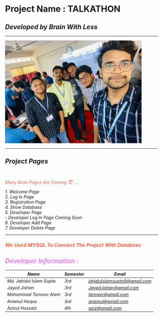 <!--Markdown Tutorial -->
# Project Name : TALKATHON
<h2><i>Developed by Brain With Less</h2>
<hr>
<img src = ".\group.jpg" width="450" tittle = "Talkthon Members"/>
<hr>
<h2><i>Project Pages</i></h2>
<br>
<p style="color:Tomato;"><i>Many More Pages Are Coming  😇 .....</i></p>
1. Welcome Page <br>
2. Log In Page <br>
3. Registration Page <br>
4. Show Database<br>
5. Developer Page<br>
  - Developer Log In Page Coming Soon<br>
6. Developer Add Page<br>
7. Developer Delete Page <br>
<hr>
<h3 style="color:Tomato;"> We Used MYSQL To Connect The Project With Database</h3>
<h2 style="color:rgb(238, 130, 238);">Developer Information : </h2>

| Name | Semester | Email |
| ----- | ------- | ------ |
| Md. Jahidul Islam Supta | 3rd | jahidulislamsupta9@gmail.com |
| Jayed Jishan | 3rd | Jayed.jishan@gmail.com |
| Mohammad Tanveer Alam | 3rd | tanveer@gmail.com |
| Anamul Hoque | 3rd | anamul@gmail.com |
| Azizul Hossain | 4th | aziz@gmail.com |
